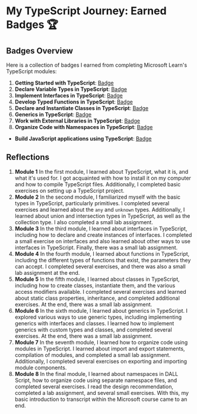# My TypeScript Journey: Earned Badges 🏆

## Badges Overview

Here is a collection of badges I earned from completing Microsoft Learn's TypeScript modules:

1. **Getting Started with TypeScript**: [Badge](https://learn.microsoft.com/en-us/users/marta109-2774/achievements/uflcelr3)
2. **Declare Variable Types in TypeScript**: [Badge](https://learn.microsoft.com/api/achievements/share/en-us/Marta109-2774/9N5658HU?sharingId=1CB56FB2C77C12BA)
3. **Implement Interfaces in TypeScript**: [Badge](https://learn.microsoft.com/api/achievements/share/en-us/Marta109-2774/YV8FFHKR?sharingId=1CB56FB2C77C12BA)
4. **Develop Typed Functions in TypeScript**: [Badge](https://learn.microsoft.com/api/achievements/share/en-us/Marta109-2774/EJZME7EP?sharingId=1CB56FB2C77C12BA)
5. **Declare and Instantiate Classes in TypeScript**: [Badge](https://learn.microsoft.com/api/achievements/share/en-us/Marta109-2774/K5M4JVTB?sharingId=1CB56FB2C77C12BA)
6. **Generics in TypeScript**: [Badge](https://learn.microsoft.com/api/achievements/share/en-us/Marta109-2774/CWS6H2U9?sharingId=1CB56FB2C77C12BA)
7. **Work with External Libraries in TypeScript**: [Badge](https://learn.microsoft.com/api/achievements/share/en-us/Marta109-2774/8RCH7NUW?sharingId=1CB56FB2C77C12BA)
8. **Organize Code with Namespaces in TypeScript**: [Badge](https://learn.microsoft.com/api/achievements/share/en-us/Marta109-2774/K5M4GUNB?sharingId=1CB56FB2C77C12BA)

- **Build JavaScript applications using TypeScript**: [Badge](https://learn.microsoft.com/en-us/users/marta109-2774/achievements/dgebchyj)

## Reflections

1. **Module 1**
   In the first module, I learned about TypeScript, what it is, and what it's used for. I got acquainted with how to install it on my computer and how to compile TypeScript files. Additionally, I completed basic exercises on setting up a TypeScript project.
2. **Module 2**
   In the second module, I familiarized myself with the basic types in TypeScript, particularly primitives. I completed several exercises and learned about the `any` and `unknown` types. Additionally, I learned about union and intersection types in TypeScript, as well as the collection type. I also completed a small lab assignment.
3. **Module 3**
   In the third module, I learned about interfaces in TypeScript, including how to declare and create instances of interfaces. I completed a small exercise on interfaces and also learned about other ways to use interfaces in TypeScript. Finally, there was a small lab assignment.
4. **Module 4**
   In the fourth module, I learned about functions in TypeScript, including the different types of functions that exist, the parameters they can accept. I completed several exercises, and there was also a small lab assignment at the end.
5. **Module 5**
   In the fifth module, I learned about classes in TypeScript, including how to create classes, instantiate them, and the various access modifiers available. I completed several exercises and learned about static class properties, inheritance, and completed additional exercises. At the end, there was a small lab assignment.
6. **Module 6**
   In the sixth module, I learned about generics in TypeScript. I explored various ways to use generic types, including implementing generics with interfaces and classes. I learned how to implement generics with custom types and classes, and completed several exercises. At the end, there was a small lab assignment.
7. **Module 7**
   In the seventh module, I learned how to organize code using modules in TypeScript. I learned about import and export statements, compilation of modules, and completed a small lab assignment. Additionally, I completed several exercises on exporting and importing module components.
8. **Module 8**
   In the final module, I learned about namespaces in DALL Script, how to organize code using separate namespace files, and completed several exercises. I read the design recommendation, completed a lab assignment, and several small exercises. With this, my basic introduction to transcript within the Microsoft course came to an end.
